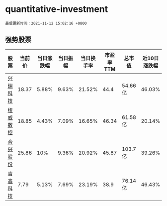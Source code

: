 # quantitative-investment

`最后更新时间：2021-11-12 15:02:16 +0800`

## 强势股票

|股票|当前价|当日涨跌幅|当日振幅|当日换手率|市盈率TTM|总市值|近10日涨跌幅|
|----|----|----|----|----|----|----|----|
|[兴瑞科技](https://xueqiu.com/S/SZ002937)|18.37|5.88%|9.63%|21.52%|44.4|54.66亿|46.03%|
|[纽威数控](https://xueqiu.com/S/SH688697)|18.85|4.43%|7.09%|16.65%|46.34|61.58亿|20.14%|
|[合兴股份](https://xueqiu.com/S/SH605005)|25.86|10%|9.36%|20.92%|45.87|103.7亿|39.26%|
|[吉鑫科技](https://xueqiu.com/S/SH601218)|7.79|5.13%|7.69%|23.19%|38.9|76.14亿|46.43%|
